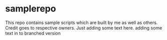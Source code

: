 # samplerepo
This repo contains sample scripts which are built by me as well as others. Credit goes to respective owners. Just adding some text here.
adding some text in to branched version
